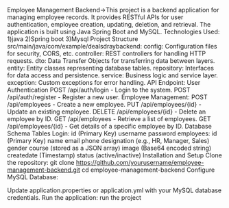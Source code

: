 Employee Management Backend->This project is a backend application for managing employee records. It provides RESTful APIs for user authentication, employee creation, updating, deletion, and retrieval. The application is built using Java Spring Boot and MySQL.
Technologies Used:
1)java
2)Spring boot
3)Mysql
Project Structure
src/main/java/com/example/dealsdraybackend:
config: Configuration files for security, CORS, etc.
controller: REST controllers for handling HTTP requests.
dto: Data Transfer Objects for transferring data between layers.
entity: Entity classes representing database tables.
repository: Interfaces for data access and persistence.
service: Business logic and service layer.
exception: Custom exceptions for error handling.
API Endpoint:
User Authentication
POST /api/auth/login - Login to the system.
POST /api/auth/register - Register a new user.
Employee Management:
POST /api/employees - Create a new employee.
PUT /api/employees/{id} - Update an existing employee.
DELETE /api/employees/{id} - Delete an employee by ID.
GET /api/employees - Retrieve a list of employees.
GET /api/employees/{id} - Get details of a specific employee by ID.
Database Schema
Tables
Login:
id (Primary Key)
username
password
employees:
id (Primary Key)
name
email
phone
designation (e.g., HR, Manager, Sales)
gender
course (stored as a JSON array)
image (Base64 encoded string)
createdate (Timestamp)
status (active/inactive)
Installation and Setup
Clone the repository:
git clone https://github.com/yourusername/employee-management-backend.git
cd employee-management-backend
Configure MySQL Database:

Update application.properties or application.yml with your MySQL database credentials.
Run the application:
run the project 

